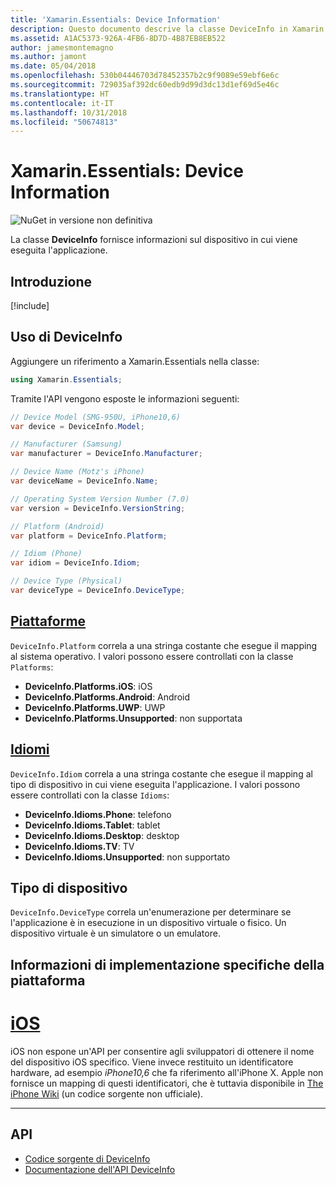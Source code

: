 ```yaml
---
title: 'Xamarin.Essentials: Device Information'
description: Questo documento descrive la classe DeviceInfo in Xamarin.Essentials, che fornisce informazioni sul dispositivo cui viene eseguita l'applicazione.
ms.assetid: A1AC5373-926A-4FB6-8D7D-4B87EB8EB522
author: jamesmontemagno
ms.author: jamont
ms.date: 05/04/2018
ms.openlocfilehash: 530b04446703d78452357b2c9f9089e59ebf6e6c
ms.sourcegitcommit: 729035af392dc60edb9d99d3dc13d1ef69d5e46c
ms.translationtype: HT
ms.contentlocale: it-IT
ms.lasthandoff: 10/31/2018
ms.locfileid: "50674813"
---
```

# <a name="xamarinessentials-device-information"></a>Xamarin.Essentials: Device Information

![NuGet in versione non definitiva](~/media/shared/pre-release.png)

La classe **DeviceInfo** fornisce informazioni sul dispositivo in cui viene eseguita l'applicazione.

## <a name="get-started"></a>Introduzione

[!include[](~/essentials/includes/get-started.md)]

## <a name="using-deviceinfo"></a>Uso di DeviceInfo

Aggiungere un riferimento a Xamarin.Essentials nella classe:

```csharp
using Xamarin.Essentials;
```

Tramite l'API vengono esposte le informazioni seguenti:

```csharp
// Device Model (SMG-950U, iPhone10,6)
var device = DeviceInfo.Model;

// Manufacturer (Samsung)
var manufacturer = DeviceInfo.Manufacturer;

// Device Name (Motz's iPhone)
var deviceName = DeviceInfo.Name;

// Operating System Version Number (7.0)
var version = DeviceInfo.VersionString;

// Platform (Android)
var platform = DeviceInfo.Platform;

// Idiom (Phone)
var idiom = DeviceInfo.Idiom;

// Device Type (Physical)
var deviceType = DeviceInfo.DeviceType;
```

## <a name="platformsxrefxamarinessentialsdeviceinfoplatforms"></a>[Piattaforme](xref:Xamarin.Essentials.DeviceInfo.Platforms)

`DeviceInfo.Platform` correla a una stringa costante che esegue il mapping al sistema operativo. I valori possono essere controllati con la classe `Platforms`:

- **DeviceInfo.Platforms.iOS**: iOS
- **DeviceInfo.Platforms.Android**: Android
- **DeviceInfo.Platforms.UWP**: UWP
- **DeviceInfo.Platforms.Unsupported**: non supportata

## <a name="idiomsxrefxamarinessentialsdeviceinfoidioms"></a>[Idiomi](xref:Xamarin.Essentials.DeviceInfo.Idioms)

`DeviceInfo.Idiom` correla a una stringa costante che esegue il mapping al tipo di dispositivo in cui viene eseguita l'applicazione. I valori possono essere controllati con la classe `Idioms`:

- **DeviceInfo.Idioms.Phone**: telefono
- **DeviceInfo.Idioms.Tablet**: tablet
- **DeviceInfo.Idioms.Desktop**: desktop
- **DeviceInfo.Idioms.TV**: TV
- **DeviceInfo.Idioms.Unsupported**: non supportato

## <a name="device-type"></a>Tipo di dispositivo

`DeviceInfo.DeviceType` correla un'enumerazione per determinare se l'applicazione è in esecuzione in un dispositivo virtuale o fisico. Un dispositivo virtuale è un simulatore o un emulatore.

## <a name="platform-implementation-specifics"></a>Informazioni di implementazione specifiche della piattaforma

# <a name="iostabios"></a>[iOS](#tab/ios)

iOS non espone un'API per consentire agli sviluppatori di ottenere il nome del dispositivo iOS specifico. Viene invece restituito un identificatore hardware, ad esempio _iPhone10,6_ che fa riferimento all'iPhone X. Apple non fornisce un mapping di questi identificatori, che è tuttavia disponibile in [The iPhone Wiki](https://www.theiphonewiki.com/wiki/Models) (un codice sorgente non ufficiale).

--------------

## <a name="api"></a>API

- [Codice sorgente di DeviceInfo](https://github.com/xamarin/Essentials/tree/master/Xamarin.Essentials/DeviceInfo)
- [Documentazione dell'API DeviceInfo](xref:Xamarin.Essentials.DeviceInfo)

